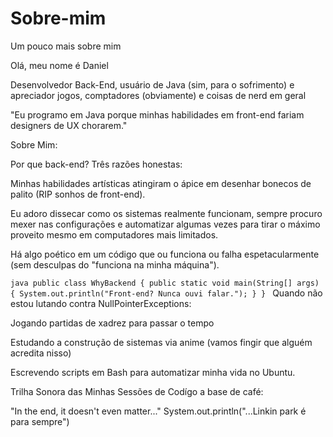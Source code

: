 # Sobre-mim
Um pouco mais sobre mim

Olá, meu nome é Daniel

Desenvolvedor Back-End, usuário de Java (sim, para o sofrimento) e apreciador jogos, comptadores (obviamente) e coisas de nerd em geral

"Eu programo em Java porque minhas habilidades em front-end fariam designers de UX chorarem."

Sobre Mim:

Por que back-end? Três razões honestas:

Minhas habilidades artísticas atingiram o ápice em desenhar bonecos de palito (RIP sonhos de front-end).

Eu adoro dissecar como os sistemas realmente funcionam, sempre procuro mexer nas configurações e automatizar algumas vezes para tirar o máximo proveito mesmo em computadores mais limitados.

Há algo poético em um código que ou funciona ou falha espetacularmente (sem desculpas do "funciona na minha máquina").

`java
public class WhyBackend {
     public static void main(String[] args) {
         System.out.println("Front-end? Nunca ouvi falar.");
}
}
`
Quando não estou lutando contra NullPointerExceptions:

Jogando partidas de xadrez para passar o tempo

Estudando a construção de sistemas via anime (vamos fingir que alguém acredita nisso)

Escrevendo scripts em Bash para automatizar minha vida no Ubuntu.

Trilha Sonora das Minhas Sessões de Codígo a base de café:

"In the end, it doesn't even matter..."
System.out.println("...Linkin park é para sempre")
